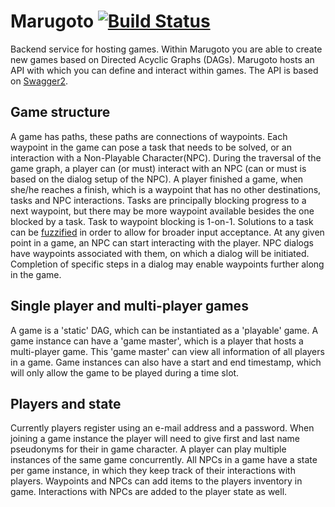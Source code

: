 # Marugoto [![Build Status](https://travis-ci.org/witlox/marugoto.svg?branch=master)](https://travis-ci.org/witlox/marugoto)

Backend service for hosting games. Within Marugoto you are able to create new games based on Directed Acyclic Graphs (DAGs). 
Marugoto hosts an API with which you can define and interact within games. The API is based on [Swagger2](swagger/api.yaml).

## Game structure

A game has paths, these paths are connections of waypoints. Each waypoint in the game can pose a task that needs to be solved,
or an interaction with a Non-Playable Character(NPC). During the traversal of the game graph, a player can (or must) interact
with an NPC (can or must is based on the dialog setup of the NPC). A player finished a game, when she/he reaches a finish, which
is a waypoint that has no other destinations, tasks and NPC interactions. Tasks are principally blocking progress to a next waypoint,
but there may be more waypoint available besides the one blocked by a task. Task to waypoint blocking is 1-on-1. Solutions to a 
task can be [fuzzified](https://en.wikipedia.org/wiki/Fuzzy_logic) in order to allow for broader input acceptance. At any given point
in a game, an NPC can start interacting with the player. NPC dialogs have waypoints associated with them, on which a dialog will
be initiated. Completion of specific steps in a dialog may enable waypoints further along in the game.

## Single player and multi-player games

A game is a 'static' DAG, which can be instantiated as a 'playable' game. A game instance can have a 'game master', which
is a player that hosts a multi-player game. This 'game master' can view all information of all players in a game. Game instances
can also have a start and end timestamp, which will only allow the game to be played during a time slot. 

## Players and state

Currently players register using an e-mail address and a password. When joining a game instance the player will need to 
give first and last name pseudonyms for their in game character. A player can play multiple instances of the same game
concurrently. All NPCs in a game have a state per game instance, in which they keep track of their interactions with players.
Waypoints and NPCs can add items to the players inventory in game. Interactions with NPCs are added to the player state as well.
